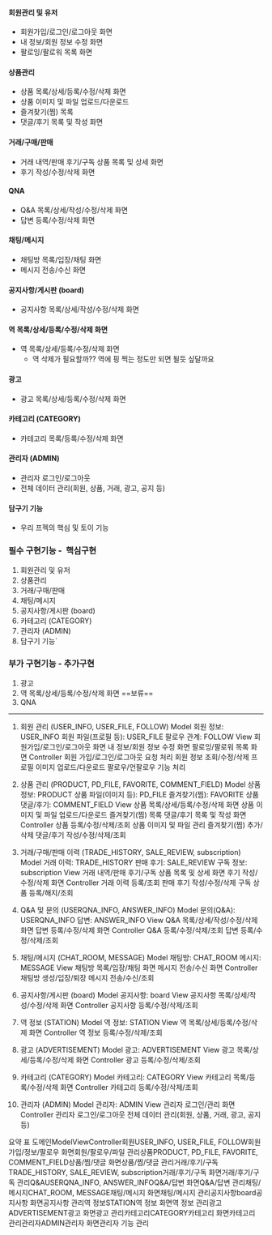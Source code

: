 #### 회원관리 및 유저
- 회원가입/로그인/로그아웃 화면 
- 내 정보/회원 정보 수정 화면 
-  팔로잉/팔로워 목록 화면  
#### 상품관리
  - 상품 목록/상세/등록/수정/삭제 화면 
  - 상품 이미지 및 파일 업로드/다운로드 
  - 즐겨찾기(찜) 목록 
  - 댓글/후기 목록 및 작성 화면  
#### 거래/구매/판매
- 거래 내역/판매 후기/구독 상품 목록 및 상세 화면 
-  후기 작성/수정/삭제 화면 
#### QNA
- Q&A 목록/상세/작성/수정/삭제 화면 
- 답변 등록/수정/삭제 화면  
#### 채팅/메시지
 - 채팅방 목록/입장/채팅 화면
- 메시지 전송/수신 화면
#### 공지사항/게시판 (board)
 - 공지사항 목록/상세/작성/수정/삭제 화면
#### 역 목록/상세/등록/수정/삭제 화면  
- 역 목록/상세/등록/수정/삭제 화면  
	- 역 삭제가 필요할까?? 역에 핑 찍는 정도만 되면 될듯 싶달까요
####  광고
-  광고 목록/상세/등록/수정/삭제 화면  
#### 카테고리 (CATEGORY)
 - 카테고리 목록/등록/수정/삭제 화면  
#### 관리자 (ADMIN)
- 관리자 로그인/로그아웃 
- 전체 데이터 관리(회원, 상품, 거래, 광고, 공지 등) 
#### 담구기 기능 
- 우리 프젝의 핵심 및 토이 기능 
### 필수 구현기능 -  핵심구현  
1. 회원관리 및 유저
2. 상품관리
3. 거래/구매/판매
4. 채팅/메시지
5. 공지사항/게시판 (board)
6. 카테고리 (CATEGORY)
7. 관리자 (ADMIN)
8. 담구기 기능`
### 부가 구현기능 - 추가구현
1. 광고
2. 역 목록/상세/등록/수정/삭제 화면  ==보류== 
3. QNA




---


1. 회원 관리 (USER_INFO, USER_FILE, FOLLOW)
Model
회원 정보: USER_INFO
회원 파일(프로필 등): USER_FILE
팔로우 관계: FOLLOW
View
회원가입/로그인/로그아웃 화면
내 정보/회원 정보 수정 화면
팔로잉/팔로워 목록 화면
Controller
회원 가입/로그인/로그아웃 요청 처리
회원 정보 조회/수정/삭제
프로필 이미지 업로드/다운로드
팔로우/언팔로우 기능 처리

2. 상품 관리 (PRODUCT, PD_FILE, FAVORITE, COMMENT_FIELD)
Model
상품 정보: PRODUCT
상품 파일(이미지 등): PD_FILE
즐겨찾기(찜): FAVORITE
상품 댓글/후기: COMMENT_FIELD
View
상품 목록/상세/등록/수정/삭제 화면
상품 이미지 및 파일 업로드/다운로드
즐겨찾기(찜) 목록
댓글/후기 목록 및 작성 화면
Controller
상품 등록/수정/삭제/조회
상품 이미지 및 파일 관리
즐겨찾기(찜) 추가/삭제
댓글/후기 작성/수정/삭제/조회

3. 거래/구매/판매 이력 (TRADE_HISTORY, SALE_REVIEW, subscription)
Model
거래 이력: TRADE_HISTORY
판매 후기: SALE_REVIEW
구독 정보: subscription
View
거래 내역/판매 후기/구독 상품 목록 및 상세 화면
후기 작성/수정/삭제 화면
Controller
거래 이력 등록/조회
판매 후기 작성/수정/삭제
구독 상품 등록/해지/조회

4. Q&A 및 문의 (USERQNA_INFO, ANSWER_INFO)
Model
문의(Q&A): USERQNA_INFO
답변: ANSWER_INFO
View
Q&A 목록/상세/작성/수정/삭제 화면
답변 등록/수정/삭제 화면
Controller
Q&A 등록/수정/삭제/조회
답변 등록/수정/삭제/조회

5. 채팅/메시지 (CHAT_ROOM, MESSAGE)
Model
채팅방: CHAT_ROOM
메시지: MESSAGE
View
채팅방 목록/입장/채팅 화면
메시지 전송/수신 화면
Controller
채팅방 생성/입장/퇴장
메시지 전송/수신/조회

6. 공지사항/게시판 (board)
Model
공지사항: board
View
공지사항 목록/상세/작성/수정/삭제 화면
Controller
공지사항 등록/수정/삭제/조회


7. 역 정보 (STATION)
Model
역 정보: STATION
View
역 목록/상세/등록/수정/삭제 화면
Controller
역 정보 등록/수정/삭제/조회


8. 광고 (ADVERTISEMENT)
Model
광고: ADVERTISEMENT
View
광고 목록/상세/등록/수정/삭제 화면
Controller
광고 등록/수정/삭제/조회


9. 카테고리 (CATEGORY)
Model
카테고리: CATEGORY
View
카테고리 목록/등록/수정/삭제 화면
Controller
카테고리 등록/수정/삭제/조회


10. 관리자 (ADMIN)
Model
관리자: ADMIN
View
관리자 로그인/관리 화면
Controller
관리자 로그인/로그아웃
전체 데이터 관리(회원, 상품, 거래, 광고, 공지 등)

요약 표
도메인ModelViewController회원USER_INFO, USER_FILE, FOLLOW회원가입/정보/팔로우 화면회원/팔로우/파일 관리상품PRODUCT, PD_FILE, FAVORITE, COMMENT_FIELD상품/찜/댓글 화면상품/찜/댓글 관리거래/후기/구독TRADE_HISTORY, SALE_REVIEW, subscription거래/후기/구독 화면거래/후기/구독 관리Q&AUSERQNA_INFO, ANSWER_INFOQ&A/답변 화면Q&A/답변 관리채팅/메시지CHAT_ROOM, MESSAGE채팅/메시지 화면채팅/메시지 관리공지사항board공지사항 화면공지사항 관리역 정보STATION역 정보 화면역 정보 관리광고ADVERTISEMENT광고 화면광고 관리카테고리CATEGORY카테고리 화면카테고리 관리관리자ADMIN관리자 화면관리자 기능 관리


